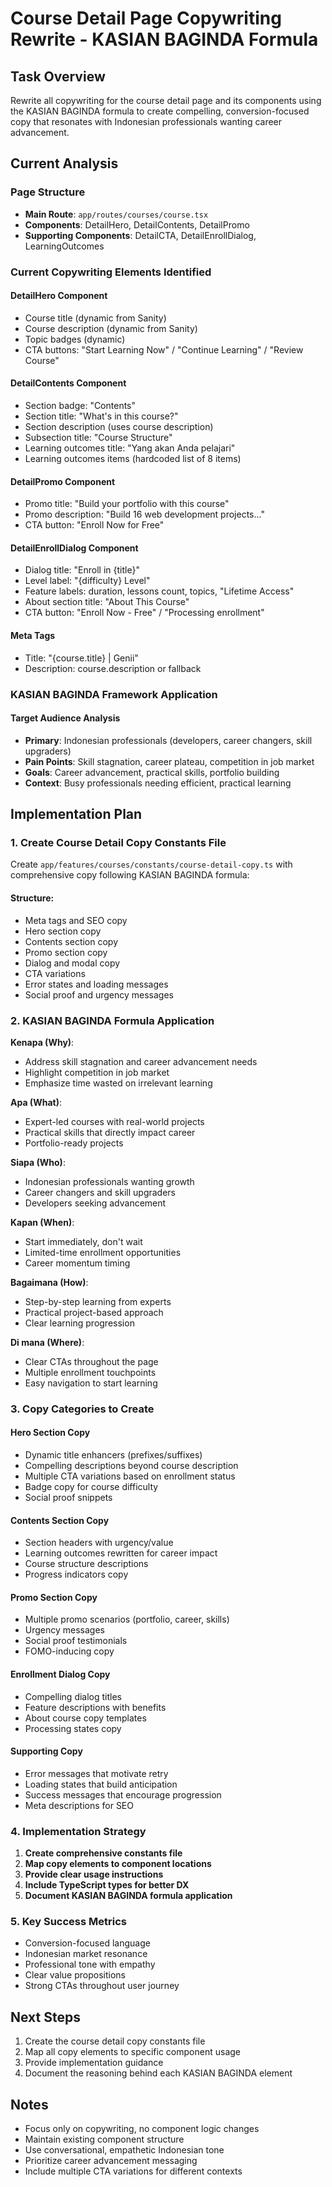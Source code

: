 # Course Detail Page Copywriting Rewrite - KASIAN BAGINDA Formula

## Task Overview
Rewrite all copywriting for the course detail page and its components using the KASIAN BAGINDA formula to create compelling, conversion-focused copy that resonates with Indonesian professionals wanting career advancement.

## Current Analysis

### Page Structure
- **Main Route**: `app/routes/courses/course.tsx`
- **Components**: DetailHero, DetailContents, DetailPromo
- **Supporting Components**: DetailCTA, DetailEnrollDialog, LearningOutcomes

### Current Copywriting Elements Identified

#### DetailHero Component
- Course title (dynamic from Sanity)
- Course description (dynamic from Sanity)
- Topic badges (dynamic)
- CTA buttons: "Start Learning Now" / "Continue Learning" / "Review Course"

#### DetailContents Component
- Section badge: "Contents"
- Section title: "What's in this course?"
- Section description (uses course description)
- Subsection title: "Course Structure"
- Learning outcomes title: "Yang akan Anda pelajari"
- Learning outcomes items (hardcoded list of 8 items)

#### DetailPromo Component
- Promo title: "Build your portfolio with this course"
- Promo description: "Build 16 web development projects..."
- CTA button: "Enroll Now for Free"

#### DetailEnrollDialog Component
- Dialog title: "Enroll in {title}"
- Level label: "{difficulty} Level"
- Feature labels: duration, lessons count, topics, "Lifetime Access"
- About section title: "About This Course"
- CTA button: "Enroll Now - Free" / "Processing enrollment"

#### Meta Tags
- Title: "{course.title} | Genii"
- Description: course.description or fallback

### KASIAN BAGINDA Framework Application

#### Target Audience Analysis
- **Primary**: Indonesian professionals (developers, career changers, skill upgraders)
- **Pain Points**: Skill stagnation, career plateau, competition in job market
- **Goals**: Career advancement, practical skills, portfolio building
- **Context**: Busy professionals needing efficient, practical learning

## Implementation Plan

### 1. Create Course Detail Copy Constants File
Create `app/features/courses/constants/course-detail-copy.ts` with comprehensive copy following KASIAN BAGINDA formula:

#### Structure:
- Meta tags and SEO copy
- Hero section copy
- Contents section copy
- Promo section copy
- Dialog and modal copy
- CTA variations
- Error states and loading messages
- Social proof and urgency messages

### 2. KASIAN BAGINDA Formula Application

**Kenapa (Why)**: 
- Address skill stagnation and career advancement needs
- Highlight competition in job market
- Emphasize time wasted on irrelevant learning

**Apa (What)**:
- Expert-led courses with real-world projects
- Practical skills that directly impact career
- Portfolio-ready projects

**Siapa (Who)**:
- Indonesian professionals wanting growth
- Career changers and skill upgraders
- Developers seeking advancement

**Kapan (When)**:
- Start immediately, don't wait
- Limited-time enrollment opportunities
- Career momentum timing

**Bagaimana (How)**:
- Step-by-step learning from experts
- Practical project-based approach
- Clear learning progression

**Di mana (Where)**:
- Clear CTAs throughout the page
- Multiple enrollment touchpoints
- Easy navigation to start learning

### 3. Copy Categories to Create

#### Hero Section Copy
- Dynamic title enhancers (prefixes/suffixes)
- Compelling descriptions beyond course description
- Multiple CTA variations based on enrollment status
- Badge copy for course difficulty
- Social proof snippets

#### Contents Section Copy
- Section headers with urgency/value
- Learning outcomes rewritten for career impact
- Course structure descriptions
- Progress indicators copy

#### Promo Section Copy
- Multiple promo scenarios (portfolio, career, skills)
- Urgency messages
- Social proof testimonials
- FOMO-inducing copy

#### Enrollment Dialog Copy
- Compelling dialog titles
- Feature descriptions with benefits
- About course copy templates
- Processing states copy

#### Supporting Copy
- Error messages that motivate retry
- Loading states that build anticipation
- Success messages that encourage progression
- Meta descriptions for SEO

### 4. Implementation Strategy

1. **Create comprehensive constants file**
2. **Map copy elements to component locations**
3. **Provide clear usage instructions**
4. **Include TypeScript types for better DX**
5. **Document KASIAN BAGINDA formula application**

### 5. Key Success Metrics
- Conversion-focused language
- Indonesian market resonance
- Professional tone with empathy
- Clear value propositions
- Strong CTAs throughout user journey

## Next Steps
1. Create the course detail copy constants file
2. Map all copy elements to specific component usage
3. Provide implementation guidance
4. Document the reasoning behind each KASIAN BAGINDA element

## Notes
- Focus only on copywriting, no component logic changes
- Maintain existing component structure
- Use conversational, empathetic Indonesian tone
- Prioritize career advancement messaging
- Include multiple CTA variations for different contexts